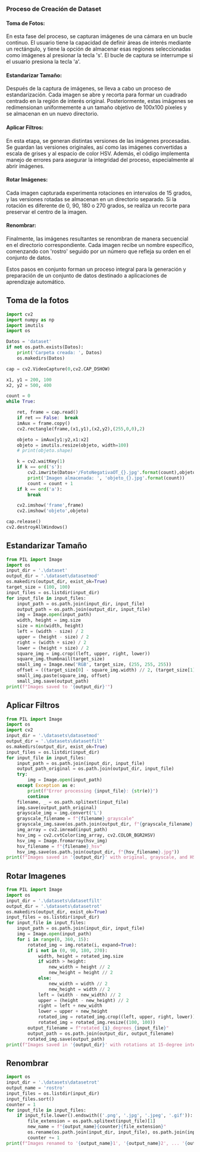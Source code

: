 ### Proceso de Creación de Dataset

#### Toma de Fotos:

En esta fase del proceso, se capturan imágenes de una cámara en un bucle continuo. El usuario tiene la capacidad de definir áreas de interés mediante un rectángulo, y tiene la opción de almacenar esas regiones seleccionadas como imágenes al presionar la tecla 's'. El bucle de captura se interrumpe si el usuario presiona la tecla 'a'.

#### Estandarizar Tamaño:

Después de la captura de imágenes, se lleva a cabo un proceso de estandarización. Cada imagen se abre y recorta para formar un cuadrado centrado en la región de interés original. Posteriormente, estas imágenes se redimensionan uniformemente a un tamaño objetivo de 100x100 píxeles y se almacenan en un nuevo directorio.

#### Aplicar Filtros:

En esta etapa, se generan distintas versiones de las imágenes procesadas. Se guardan las versiones originales, así como las imágenes convertidas a escala de grises y al espacio de color HSV. Además, el código implementa manejo de errores para asegurar la integridad del proceso, especialmente al abrir imágenes.

#### Rotar Imágenes:

Cada imagen capturada experimenta rotaciones en intervalos de 15 grados, y las versiones rotadas se almacenan en un directorio separado. Si la rotación es diferente de 0, 90, 180 o 270 grados, se realiza un recorte para preservar el centro de la imagen.

#### Renombrar:

Finalmente, las imágenes resultantes se renombran de manera secuencial en el directorio correspondiente. Cada imagen recibe un nombre específico, comenzando con 'rostro' seguido por un número que refleja su orden en el conjunto de datos.

Estos pasos en conjunto forman un proceso integral para la generación y preparación de un conjunto de datos destinado a aplicaciones de aprendizaje automático.

## Toma de la fotos

```python
import cv2
import numpy as np
import imutils
import os              

Datos = 'dataset'
if not os.path.exists(Datos):
    print('Carpeta creada: ', Datos)
    os.makedirs(Datos)

cap = cv2.VideoCapture(0,cv2.CAP_DSHOW)

x1, y1 = 200, 100
x2, y2 = 500, 400

count = 0
while True:

    ret, frame = cap.read()
    if ret == False:  break
    imAux = frame.copy()
    cv2.rectangle(frame,(x1,y1),(x2,y2),(255,0,0),2)

    objeto = imAux[y1:y2,x1:x2]
    objeto = imutils.resize(objeto, width=100)
    # print(objeto.shape)

    k = cv2.waitKey(1)
    if k == ord('s'):
        cv2.imwrite(Datos+'/FotoNegativaOT_{}.jpg'.format(count),objeto)
        print('Imagen almacenada: ', 'objeto_{}.jpg'.format(count))
        count = count + 1
    if k == ord('a'): 
        break

    cv2.imshow('frame',frame)
    cv2.imshow('objeto',objeto)

cap.release()
cv2.destroyAllWindows()
```
## Estandarizar Tamaño

```python
from PIL import Image
import os
input_dir = '.\dataset'
output_dir = '.\dataset\datasetmod'
os.makedirs(output_dir, exist_ok=True)
target_size = (100, 100)
input_files = os.listdir(input_dir)
for input_file in input_files:
    input_path = os.path.join(input_dir, input_file)
    output_path = os.path.join(output_dir, input_file)
    img = Image.open(input_path)
    width, height = img.size
    size = min(width, height)
    left = (width - size) / 2
    upper = (height - size) / 2
    right = (width + size) / 2
    lower = (height + size) / 2
    square_img = img.crop((left, upper, right, lower))
    square_img.thumbnail(target_size)
    small_img = Image.new('RGB', target_size, (255, 255, 255))
    offset = ((target_size[0] - square_img.width) // 2, (target_size[1] - square_img.height) // 2)
    small_img.paste(square_img, offset)
    small_img.save(output_path)
print(f"Images saved to '{output_dir}'")
```

## Aplicar Filtros  

```python
from PIL import Image
import os
import cv2
input_dir = '.\datasets\datasetmod'
output_dir = '.\datasets\datasetfilt'
os.makedirs(output_dir, exist_ok=True)
input_files = os.listdir(input_dir)
for input_file in input_files:
    input_path = os.path.join(input_dir, input_file)
    output_path_original = os.path.join(output_dir, input_file)
    try:
        img = Image.open(input_path)
    except Exception as e:
        print(f"Error processing {input_file}: {str(e)}")
        continue
    filename, _ = os.path.splitext(input_file)
    img.save(output_path_original)
    grayscale_img = img.convert('L')
    grayscale_filename = f"{filename}_grayscale"
    grayscale_img.save(os.path.join(output_dir, f"{grayscale_filename}.jpg"))
    img_array = cv2.imread(input_path)
    hsv_img = cv2.cvtColor(img_array, cv2.COLOR_BGR2HSV)
    hsv_img = Image.fromarray(hsv_img)
    hsv_filename = f"{filename}_hsv"
    hsv_img.save(os.path.join(output_dir, f"{hsv_filename}.jpg"))
print(f"Images saved in '{output_dir}' with original, grayscale, and HSV versions.")

```

## Rotar Imagenes

```python
from PIL import Image
import os
input_dir = '.\datasets\datasetfilt'
output_dir = '.\datasets\datasetrot'
os.makedirs(output_dir, exist_ok=True)
input_files = os.listdir(input_dir)
for input_file in input_files:
    input_path = os.path.join(input_dir, input_file)
    img = Image.open(input_path)
    for i in range(0, 360, 15):
        rotated_img = img.rotate(i, expand=True):
        if i not in (0, 90, 180, 270):
            width, height = rotated_img.size
            if width > height:
                new_width = height // 2
                new_height = height // 2
            else:
                new_width = width // 2
                new_height = width // 2
            left = (width - new_width) // 2
            upper = (height - new_height) // 2
            right = left + new_width
            lower = upper + new_height
            rotated_img = rotated_img.crop((left, upper, right, lower))
            rotated_img = rotated_img.resize((100, 100))
        output_filename = f"rotated_{i}_degrees_{input_file}"
        output_path = os.path.join(output_dir, output_filename)
        rotated_img.save(output_path)
print(f"Images saved in '{output_dir}' with rotations at 15-degree intervals.")

```

## Renombrar

```python
import os
input_dir = '.\datasets\datasetrot'
output_name = 'rostro'
input_files = os.listdir(input_dir)
input_files.sort()
counter = 1
for input_file in input_files:
    if input_file.lower().endswith(('.png', '.jpg', '.jpeg', '.gif')):
        file_extension = os.path.splitext(input_file)[1]
        new_name = f"{output_name}{counter}{file_extension}"
        os.rename(os.path.join(input_dir, input_file), os.path.join(input_dir, new_name))
        counter += 1
print(f"Images renamed to '{output_name}1', '{output_name}2', ... '{output_name}{counter - 1}'.")

```